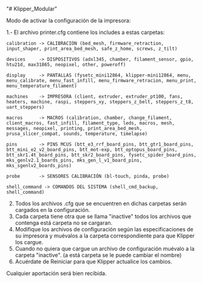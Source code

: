 "# Klipper_Modular" 

Modo de activar la configuración de la impresora:

1.- El archivo printer.cfg contiene los includes a estas carpetas:

	calibration -> CALIBRACIÓN (bed_mesh, firmware_retraction, input_shaper, print_area_bed_mesh, safe_z_home, screws, z_tilt)

	devices     -> DISPOSITIVOS (adxl345, chamber, filament_sensor, gpio, htu21d, max31865, neopixel, other, poweroff)

	display     -> PANTALLAS (fysetc_mini12864, klipper-mini12864, menu, menu_calibrate, menu_fast_infill, menu_firmware_retracion, menu_print, menu_temperature_filament)

	machines    -> IMPRESORA (client, extruder, extruder_pt100, fans, heaters, machine, raspi, steppers_xy, steppers_z_belt, steppers_z_t8, uart_steppers)

	macros      -> MACROS (calibration, chamber, change_filament, client_macros, fast_infill, filament_type, leds, macros, mesh, messages, neopixel, printing, print_area_bed_mesh, prusa_slicer_compat, sounds, temperature, timelapse)

	pins        -> PINS MCUS (btt_e3_rrf_board_pins, btt_gtr1_board_pins, btt_mini_e2_v2_board_pins, btt_mot-exp, btt_optopus_board_pins, btt_skr1.4t_board_pins, btt_skr2_board_pins, fysetc_spider_board_pins, mks_genlv2.1_boards_pins, mks_gen_l_v1_board_pins, mks_sgenlv2_boards_pins)

	probe       -> SENSORES CALIBRACIÓN (bl-touch, pinda, probe)

	shell_command -> COMANDOS DEL SISTEMA (shell_cmd_backup, shell_command)


2. Todos los archivos .cfg que se encuentren en dichas carpetas serán cargados en la configuración.
3. Cada carpeta tiene otra que se llama "inactive" todos los archivos que contenga está carpeta no se cargaran.
4. Modifique los archivos de configuración según las especificaciones de su impresora y muévalos a la carpeta correspondiente para que Klipper los cargue.
5. Cuando no quiera que cargue un archivo de configuración muévalo a la carpeta "inactive". (a está carpeta se le puede cambiar el nombre)
6. Acuérdate de Reiniciar para que Klipper actualice los cambios.


Cualquier aportación será bien recibida.
